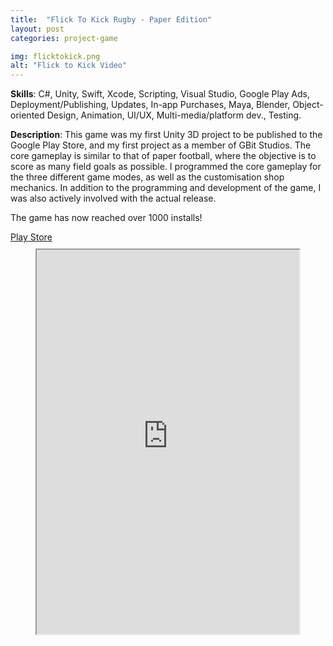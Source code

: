 ```yaml
---
title:  "Flick To Kick Rugby - Paper Edition"
layout: post
categories: project-game

img: flicktokick.png
alt: "Flick to Kick Video"
---
```


**Skills**: C#, Unity,  Swift, Xcode, Scripting, Visual Studio, Google Play Ads, Deployment/Publishing, Updates, In-app Purchases, Maya, Blender, Object-oriented Design, Animation, UI/UX, Multi-media/platform dev., Testing.


**Description**: This game was my first Unity 3D project to be published to the Google Play Store, and my first project as a member of GBit Studios. The core gameplay is similar to that of paper football, where the objective is to score as many field goals as possible. I programmed the core gameplay for the three different game modes, as well as the customisation shop mechanics. In addition to the programming and development of the game, I was also actively involved with the actual release.

The game has now reached over 1000 installs!

<div class="button-container" style="margin-bottom:10px;justify-content:center">
  <div class="more"><a href="https://play.google.com/store/apps/details?id=com.GBit.FlickToKickRugby&hl=en_IN">Play Store</a></div>
</div>

<div style="display:flex;justify-content:center;margin-top:10px">
  <iframe width="420" height="615"
  src="https://www.youtube.com/embed/6lPJzs_J2NY">
  </iframe>
</div>





